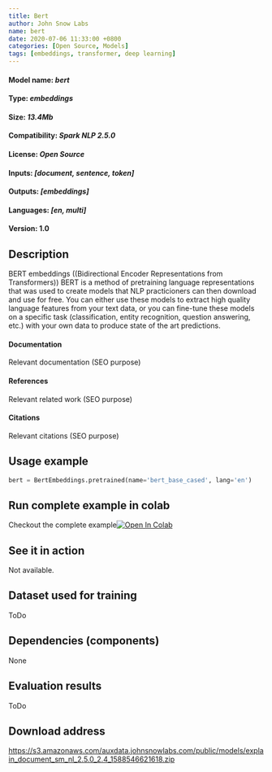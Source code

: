 ```yaml
---
title: Bert
author: John Snow Labs
name: bert
date: 2020-07-06 11:33:00 +0800
categories: [Open Source, Models]
tags: [embeddings, transformer, deep learning]
---
```


#### Model name: *bert*
#### Type: *embeddings*
#### Size: *13.4Mb* 
#### Compatibility: *Spark NLP 2.5.0*
#### License: *Open Source*
#### Inputs: *[document, sentence, token]*
#### Outputs: *[embeddings]*
#### Languages: *[en, multi]*
#### Version: 1.0

## Description
BERT embeddings ((Bidirectional Encoder Representations from Transformers))
BERT is a method of pretraining language representations that was used to create models that NLP practicioners can then download and use for free. You can either use these models to extract high quality language features from your text data, or you can fine-tune these models on a specific task (classification, entity recognition, question answering, etc.) with your own data to produce state of the art predictions.
#### Documentation
Relevant documentation (SEO purpose)
#### References
Relevant related work (SEO purpose)
#### Citations 
Relevant citations (SEO purpose)

## Usage example

```python
bert = BertEmbeddings.pretrained(name='bert_base_cased', lang='en')
```
## Run complete example in colab 
Checkout the complete example[![Open In Colab](https://colab.research.google.com/assets/colab-badge.svg)](https://colab.research.google.com/github/JohnSnowLabs/spark-nlp-workshop/blob/master/tutorials/Certification_Trainings/Public/3.SparkNLP_Pretrained_Models.ipynb)

## See it in action
Not available. 

## Dataset used for training 
ToDo


## Dependencies (components) 
None 


## Evaluation results

ToDo

## Download address
<https://s3.amazonaws.com/auxdata.johnsnowlabs.com/public/models/explain_document_sm_nl_2.5.0_2.4_1588546621618.zip>


